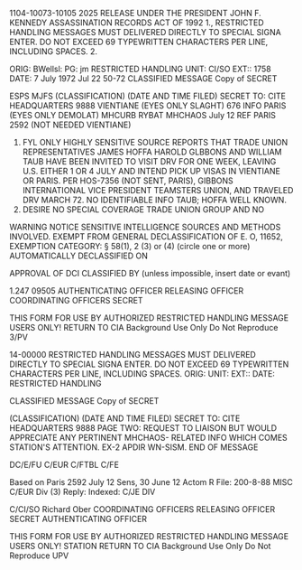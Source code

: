 1104-10073-10105 2025 RELEASE UNDER THE PRESIDENT JOHN F. KENNEDY ASSASSINATION RECORDS ACT OF 1992
1., RESTRICTED HANDLING MESSAGES MUST DELIVERED DIRECTLY TO SPECIAL SIGNA ENTER.
DO NOT EXCEED 69 TYPEWRITTEN CHARACTERS PER LINE, INCLUDING SPACES.
2.

ORIG: BWellsl: PG: jm RESTRICTED HANDLING
UNIT: CI/SO
EXT:: 1758
DATE: 7 July 1972 Jul 22 50-72
CLASSIFIED MESSAGE Copy of
SECRET

ESPS MJFS
(CLASSIFICATION)
(DATE AND TIME FILED)
SECRET
TO: CITE HEADQUARTERS 9888
VIENTIANE (EYES ONLY SLAGHT)
676
INFO PARIS (EYES ONLY DEMOLAT)
MHCURB RYBAT MHCHAOS July 12
REF PARIS 2592 (NOT NEEDED VIENTIANE)
1. FYL ONLY HIGHLY SENSITIVE SOURCE REPORTS THAT TRADE
UNION REPRESENTATIVES JAMES HOFFA HAROLD GLBBONS
AND WILLIAM TAUB HAVE BEEN INVITED TO VISIT DRV FOR ONE
WEEK, LEAVING U.S. EITHER 1 OR 4 JULY AND INTEND PICK UP
VISAS IN VIENTIANE OR PARIS. PER HOS-7356 (NOT SENT, PARIS),
GIBBONS INTERNATIONAL VICE PRESIDENT TEAMSTERS UNION, AND
TRAVELED DRV MARCH 72. NO IDENTIFIABLE INFO TAUB; HOFFA
WELL KNOWN.
2. DESIRE NO SPECIAL COVERAGE TRADE UNION GROUP AND NO

WARNING NOTICE
SENSITIVE INTELLIGENCE SOURCES
AND METHODS INVOLVED.
EXEMPT FROM GENERAL DECLASSIFICATION
OF E. O, 11652, EXEMPTION CATEGORY:
§ 58(1), 2 (3) or (4) (circle one or more)
AUTOMATICALLY DECLASSIFIED ON

APPROVAL OF DCI
CLASSIFIED BY
(unless impossible, insert date or evant)

1.247
09505
AUTHENTICATING OFFICER
RELEASING OFFICER COORDINATING OFFICERS
SECRET

THIS FORM FOR USE BY AUTHORIZED RESTRICTED HANDLING MESSAGE USERS ONLY!
RETURN TO CIA
Background Use Only
Do Not Reproduce
3/PV

14-00000
RESTRICTED HANDLING MESSAGES MUST DELIVERED DIRECTLY TO SPECIAL SIGNA ENTER.
DO NOT EXCEED 69 TYPEWRITTEN CHARACTERS PER LINE, INCLUDING SPACES.
ORIG:
UNIT:
EXT::
DATE:
RESTRICTED HANDLING

CLASSIFIED MESSAGE
Copy of
SECRET

(CLASSIFICATION) (DATE AND TIME FILED)
SECRET
TO: CITE HEADQUARTERS 9888
PAGE TWO:
REQUEST TO LIAISON BUT WOULD APPRECIATE ANY PERTINENT MHCHAOS-
RELATED INFO WHICH COMES STATION'S ATTENTION. EX-2 APDIR WN-SISM.
END OF MESSAGE

DC/E/FU
C/EUR
C/FTBL
C/FE

Based on Paris 2592 July 12
Sens, 30 June 12
Actom R
File:
200-8-88 MISC C/EUR Div (3) Reply:
Indexed:
C/JE DIV

C/CI/SO
Richard Ober COORDINATING OFFICERS
RELEASING OFFICER
SECRET
AUTHENTICATING OFFICER

THIS FORM FOR USE BY AUTHORIZED RESTRICTED HANDLING MESSAGE USERS ONLY!
STATION
RETURN TO CIA
Background Use Only
Do Not Reproduce
UPV
